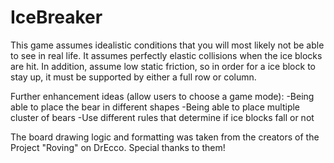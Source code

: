 # IceBreaker

This game assumes idealistic conditions that you will most likely not be able to see in real life. It assumes perfectly elastic collisions when the ice blocks are hit. In addition, assume low static friction, so in order for a ice block to stay up, it must be supported by either a full row or column.

Further enhancement ideas (allow users to choose a game mode):
-Being able to place the bear in different shapes
-Being able to place multiple cluster of bears
-Use different rules that determine if ice blocks fall or not

The board drawing logic and formatting was taken from the creators of the Project "Roving" on DrEcco.  Special thanks to them!
